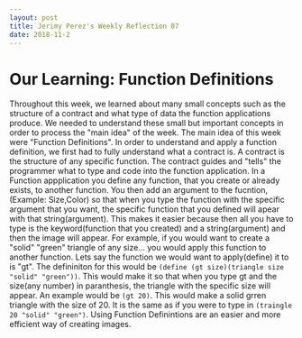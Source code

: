```yaml
---
layout: post
title: Jerimy Perez's Weekly Reflection 07
date: 2018-11-2
---
```


# Our Learning: Function Definitions
Throughout this week, we learned about many small concepts such as the structure of a contract and what type of data the function applications produce. We needed to understand these small but important concepts in order to process the "main idea" of the week. The main idea of this week were "Function Definitions". In order to understand and apply a function definition, we first had to fully understand what a contract is. A contract is the structure of any specific function. The contract guides and "tells" the programmer what to type and code into the function application. In a Function appplication you define any function, that you create or already exists, to another function. You then add an argument to the fucntion,(Example: Size,Color) so that when you type the function with the specific argument that you want, the specific function that you defined will apear with that string(argument). This makes it easier because then all you have to type is the keyword(function that you created) and a string(argument) and then the image will appear. For example, if you would want to create a "solid" "green" triangle of any size... you would apply this function to another function. Lets say the function we would want to apply(define) it to is "gt". The defininiton for this would be ```(define (gt size)(triangle size "solid" "green"))```. This would make it so that when you type gt and the size(any number) in paranthesis, the triangle with the specific size will appear. An example would be ```(gt 20)```. This would make a solid grren triangle with the size of 20. It is the same as if you were to type in ```(traingle 20 "solid" "green")```. Using Function Definintions are an easier and more efficient way of creating images.

